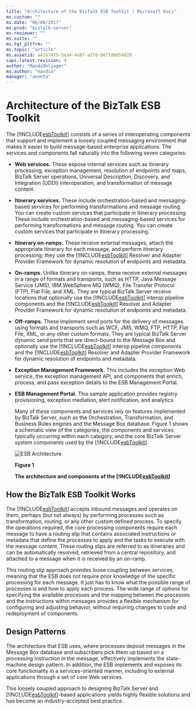 ```yaml
---
title: "Architecture of the BizTalk ESB Toolkit | Microsoft Docs"
ms.custom: ""
ms.date: "06/08/2017"
ms.prod: "biztalk-server"
ms.reviewer: ""
ms.suite: ""
ms.tgt_pltfrm: ""
ms.topic: "article"
ms.assetid: a41674f5-5ea4-4a8f-a270-b67fd6854028
caps.latest.revision: 4
author: "MandiOhlinger"
ms.author: "mandia"
manager: "anneta"
---
```

# Architecture of the BizTalk ESB Toolkit
The [!INCLUDE[esbToolkit](../includes/esbtoolkit-md.md)] consists of a series of interoperating components that support and implement a loosely coupled messaging environment that makes it easier to build message-based enterprise applications. The services and components fall naturally into the following seven categories:  
  
- **Web services.** These expose internal services such as itinerary processing, exception management, resolution of endpoints and maps, BizTalk Server operations, Universal Description, Discovery, and Integration (UDDI) interoperation, and transformation of message content.  
  
- **Itinerary services.** These include orchestration-based and messaging-based services for performing transformations and message routing. You can create custom services that participate in Itinerary processing. These include orchestration-based and messaging-based services for performing transformations and message routing. You can create custom services that participate in Itinerary processing.  
  
- **Itinerary on-ramps.** These receive external messages, attach the appropriate itinerary for each message, and perform itinerary processing; they use the [!INCLUDE[esbToolkit](../includes/esbtoolkit-md.md)] Resolver and Adapter Provider Framework for dynamic resolution of endpoints and metadata.  
  
- **On-ramps.** Unlike itinerary on-ramps, these receive external messages in a range of formats and transports, such as HTTP, Java Message Service (JMS), IBM WebSphere MQ (WMQ), File Transfer Protocol (FTP), Flat File, and XML. They are typical BizTalk Server receive locations that optionally use the [!INCLUDE[esbToolkit](../includes/esbtoolkit-md.md)] interop pipeline components and the [!INCLUDE[esbToolkit](../includes/esbtoolkit-md.md)] Resolver and Adapter Provider Framework for dynamic resolution of endpoints and metadata.  
  
- **Off-ramps.** These implement send ports for the delivery of messages using formats and transports such as WCF, JMS, WMQ, FTP, HTTP, Flat File, XML, or any other custom formats. They are typical BizTalk Server dynamic send ports that are direct-bound to the Message Box and optionally use the [!INCLUDE[esbToolkit](../includes/esbtoolkit-md.md)] interop pipeline components and the [!INCLUDE[esbToolkit](../includes/esbtoolkit-md.md)] Resolver and Adapter Provider Framework for dynamic resolution of endpoints and metadata.  
  
- **Exception Management Framework.** This includes the exception Web service, the exception management API, and components that enrich, process, and pass exception details to the ESB Management Portal.  
  
- **ESB Management Portal.** This sample application provides registry provisioning, exception mediation, alert notification, and analytics.  
  
  Many of these components and services rely on features implemented by BizTalk Server, such as the Orchestration, Transformation, and Business Rules engines and the Message Box database. Figure 1 shows a schematic view of the categories, the components and services typically occurring within each category, and the core BizTalk Server system components used by the [!INCLUDE[esbToolkit](../includes/esbtoolkit-md.md)].  
  
  ![ESB Architecture](../esb-toolkit/media/esbarchitecture.gif "ESBArchitecture")  
  
  **Figure 1**  
  
  **The architecture and components of the [!INCLUDE[esbToolkit](../includes/esbtoolkit-md.md)]**  
  
## How the BizTalk ESB Toolkit Works  
 The [!INCLUDE[esbToolkit](../includes/esbtoolkit-md.md)] accepts inbound messages and operates on them, perhaps (but not always) by performing processes such as transformation, routing, or any other custom defined process. To specify the operations required, the core processing components require each message to have a routing slip that contains associated instructions or metadata that define the processes to apply and the tasks to execute with the message content. These routing slips are referred to as itineraries and can be automatically resolved, retrieved from a central repository, and attached to a message when it is received by an on-ramp.  
  
 This routing slip approach provides loose coupling between services, meaning that the ESB does not require prior knowledge of the specific processing for each message. It just has to know what the possible range of processes is and how to apply each process. The wide range of options for specifying the available processes and the mapping between the processes and the instructions within messages provides a flexible mechanism for configuring and adjusting behavior, without requiring changes to code and redeployment of components.  
  
## Design Patterns  
 The architecture that ESB uses, where processes deposit messages in the Message Box database and subscribers pick them up based on a processing instruction in the message, effectively implements the state-machine design pattern. In addition, the ESB implements and exposes its core functionality in a services-oriented manner, including to external applications through a set of core Web services.  
  
 This loosely coupled approach to designing BizTalk Server and [!INCLUDE[esbToolkit](../includes/esbtoolkit-md.md)]-based applications yields highly flexible solutions and has become an industry-accepted best practice.